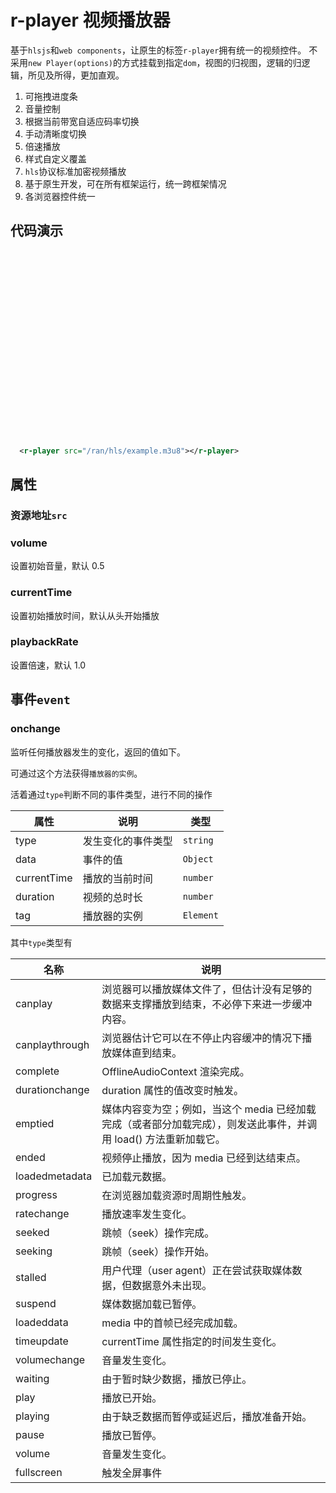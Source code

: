 # r-player 视频播放器

基于`hlsjs`和`web components`，让原生的标签`r-player`拥有统一的视频控件。
不采用`new Player(options)`的方式挂载到指定`dom`，视图的归视图，逻辑的归逻辑，所见及所得，更加直观。

1. 可拖拽进度条
2. 音量控制
3. 根据当前带宽自适应码率切换
4. 手动清晰度切换
5. 倍速播放
6. 样式自定义覆盖
7. `hls`协议标准加密视频播放
8. 基于原生开发，可在所有框架运行，统一跨框架情况
9. 各浏览器控件统一

## 代码演示

<r-player style="display: block;width:600px;height:300px;" src="/ran/hls/example.m3u8"></r-player>

```xml
  <r-player src="/ran/hls/example.m3u8"></r-player>
```

## 属性

### 资源地址`src`

### volume

设置初始音量，默认 0.5

### currentTime

设置初始播放时间，默认从头开始播放

### playbackRate

设置倍速，默认 1.0

## 事件`event`

### onchange

监听任何播放器发生的变化，返回的值如下。

可通过这个方法获得`播放器的实例`。

活着通过`type`判断不同的事件类型，进行不同的操作

| 属性        | 说明               | 类型      |
| ----------- | ------------------ | --------- |
| type        | 发生变化的事件类型 | `string`  |
| data        | 事件的值           | `Object`  |
| currentTime | 播放的当前时间     | `number`  |
| duration    | 视频的总时长       | `number`  |
| tag         | 播放器的实例       | `Element` |

其中`type`类型有

| 名称           | 说明                                                                                                              |
| -------------- | ----------------------------------------------------------------------------------------------------------------- |
| canplay        | 浏览器可以播放媒体文件了，但估计没有足够的数据来支撑播放到结束，不必停下来进一步缓冲内容。                        |
| canplaythrough | 浏览器估计它可以在不停止内容缓冲的情况下播放媒体直到结束。                                                        |
| complete       | OfflineAudioContext 渲染完成。                                                                                    |
| durationchange | duration 属性的值改变时触发。                                                                                     |
| emptied        | 媒体内容变为空；例如，当这个 media 已经加载完成（或者部分加载完成），则发送此事件，并调用 load() 方法重新加载它。 |
| ended          | 视频停止播放，因为 media 已经到达结束点。                                                                         |
| loadedmetadata | 已加载元数据。                                                                                                    |
| progress       | 在浏览器加载资源时周期性触发。                                                                                    |
| ratechange     | 播放速率发生变化。                                                                                                |
| seeked         | 跳帧（seek）操作完成。                                                                                            |
| seeking        | 跳帧（seek）操作开始。                                                                                            |
| stalled        | 用户代理（user agent）正在尝试获取媒体数据，但数据意外未出现。                                                    |
| suspend        | 媒体数据加载已暂停。                                                                                              |
| loadeddata     | media 中的首帧已经完成加载。                                                                                      |
| timeupdate     | currentTime 属性指定的时间发生变化。                                                                              |
| volumechange   | 音量发生变化。                                                                                                    |
| waiting        | 由于暂时缺少数据，播放已停止。                                                                                    |
| play           | 播放已开始。                                                                                                      |
| playing        | 由于缺乏数据而暂停或延迟后，播放准备开始。                                                                        |
| pause          | 播放已暂停。                                                                                                      |
| volume         | 音量发生变化。                                                                                                    |
| fullscreen     | 触发全屏事件                                                                                                      |
